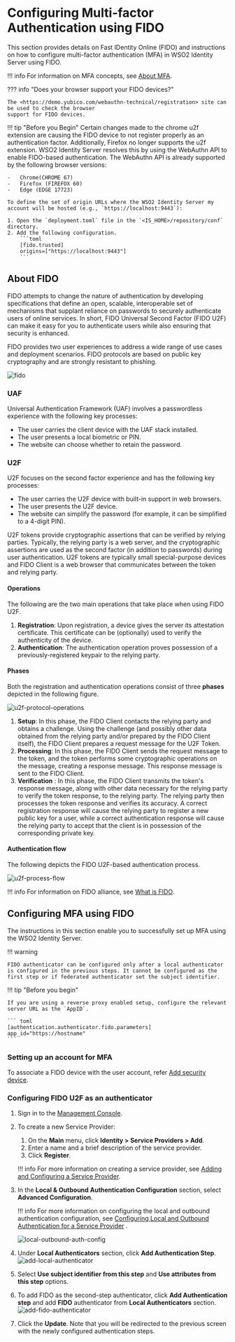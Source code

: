 # Configuring Multi-factor Authentication using FIDO

This section provides details on Fast IDentity Online (FIDO) and instructions on how to configure multi-factor authentication (MFA) in WSO2 Identity Server using FIDO.

!!! info 
    For information on MFA concepts, see [About MFA](../../learn/multi-factor-authentication). 

??? info "Does your browser support your FIDO devices?"
    
    The <https://demo.yubico.com/webauthn-technical/registration> site can be used to check the browser
    support for FIDO devices.
    
!!! tip "Before you Begin"
    Certain changes made to the chrome u2f extension are causing the FIDO device to not register properly as an authentication factor. Additionally, Firefox no longer supports the u2f extension. WSO2 Identity Server resolves this by using the WebAuthn API to enable FIDO-based authentication. The WebAuthn API is already supported by the following browser versions:
    
    -   Chrome(CHROME 67) 
    -   Firefox (FIREFOX 60)
    -   Edge (EDGE 17723)

    To define the set of origin URLs where the WSO2 Identity Server my account will be hosted (e.g., `https://localhost:9443`):

    1. Open the `deployment.toml` file in the `<IS_HOME>/repository/conf` directory.
    2. Add the following configuration.
        ```toml
        [fido.trusted]
        origins=["https://localhost:9443"]
        ``` 
                                                                                                                                                         
## About FIDO

FIDO attempts to change the nature of authentication by developing specifications that define an open, scalable, interoperable set of mechanisms that supplant reliance on passwords to securely authenticate users of online services. In short, FIDO Universal Second Factor (FIDO U2F) can make it easy for you to authenticate users while also ensuring that security is enhanced. 

FIDO provides two user experiences to address a wide range of use cases and deployment scenarios. FIDO protocols are based on public key cryptography and are strongly resistant to phishing.

![fido](../assets/img/using-wso2-identity-server/fido.png)

### UAF 

Universal Authentication Framework (UAF) involves a passwordless experience with the following key processes:

-   The user carries the client device with the UAF stack installed. 
-   The user presents a local biometric or PIN.
-   The website can choose whether to retain the password.

### U2F 

U2F focuses on the second factor experience and has the following key processes:

-   The user carries the U2F device with built-in support in web
    browsers.
-   The user presents the U2F device.
-   The website can simplify the password (for example, it can be
    simplified to a 4-digit PIN).

U2F tokens provide cryptographic assertions that can be verified by relying parties. Typically, the relying party is a web server, and the cryptographic assertions are used as the second factor (in addition to passwords) during user authentication. U2F tokens are typically small special-purpose devices and FIDO Client is a web browser that communicates between the token and relying party.

#### Operations

The following are the two main operations that take place when using FIDO U2F.

1.  **Registration**: Upon registration, a device gives the server its attestation certificate. This certificate can be (optionally) used to verify the authenticity of the device.
2.  **Authentication**: The authentication operation proves possession of a previously-registered keypair to the relying party.

#### Phases

Both the registration and authentication operations consist of three **phases** depicted in the following figure.

![u2f-protocol-operations](../assets/img/using-wso2-identity-server/u2f-protocol-operations.png)

1.  **Setup**: In this phase, the FIDO Client contacts the relying party and obtains a challenge. Using the challenge (and possibly other data obtained from the relying party and/or prepared by the FIDO Client itself), the FIDO Client prepares a request message for the U2F Token.
2.  **Processing**: In this phase, the FIDO Client sends the request message to the token, and the token performs some cryptographic operations on the message, creating a response message. This response message is sent to the FIDO Client. 
3.  **Verification** : In this phase, the FIDO Client transmits the token's response message, along with other data necessary for the relying party to verify the token response, to the relying party.     The relying party then processes the token response and verifies its accuracy. A correct registration response will cause the relying party to register a new public key for a user, while a correct authentication response will cause the relying party to accept that the client is in possession of the corresponding private key.

#### Authentication flow

The following depicts the FIDO U2F-based authentication process.

![u2f-process-flow](../assets/img/using-wso2-identity-server/u2f-process-flow.png) 

!!! info 
    For information on FIDO alliance, see [What is FIDO](https://fidoalliance.org/about/what-is-fido/). 


## Configuring MFA using FIDO

The instructions in this section enable you to successfully set up MFA using the WSO2 Identity Server.

!!! warning
    
    FIDO authenticator can be configured only after a local authenticator is configured in the previous steps. It cannot be configured as the first step or if federated authenticator set the subject identifier.
    
    
!!! tip "Before you begin"
    
    If you are using a reverse proxy enabled setup, configure the relevant server URL as the `AppID`.
    
    ``` toml
    [authentication.authenticator.fido.parameters]
    app_id="https://hostname"
    ```


### Setting up an account for MFA
To associate a FIDO device with the user account, refer [Add security device](../learn/user-portal.md#add-security-device).
  

### Configuring FIDO U2F as an authenticator

1.  Sign in to the [Management Console](../../setup/getting-started-with-the-management-console). 
2.  To create a new Service Provider:
    1.  On the **Main** menu, click **Identity > Service Providers > Add**. 
    2.  Enter a name and a brief description of the service provider. 
    3.  Click **Register**. 

    !!! info 
        For more information on creating a service provider, see [Adding and Configuring a Service Provider](../../learn/adding-and-configuring-a-service-provider).


3.  In the **Local & Outbound Authentication Configuration** section, select **Advanced Configuration**.

    !!! info 
        For more information on configuring the local and outbound
        authentication configuration, see [Configuring Local and Outbound
        Authentication for a Service
        Provider](../../learn/configuring-local-and-outbound-authentication-for-a-service-provider)
        .

    ![local-outbound-auth-config](../assets/img/using-wso2-identity-server/local-outbound-auth-config.png)

4.  Under **Local Authenticators** section, click **Add Authentication Step**.  
    ![add-local-authenticator](../assets/img/using-wso2-identity-server/add-local-authenticator.png)
5.  Select **Use subject identifier from this step** and **Use attributes from this step** options.
6.  To add FIDO as the second-step authenticator, click **Add Authentication step** and add **FIDO** authenticator from **Local Authenticators** section. 
    ![add-fido-authenticator](../assets/img/using-wso2-identity-server/add-fido-authenticator.png)
7.  Click the **Update**. Note that you will be redirected to the previous screen with the newly configured authentication steps.
